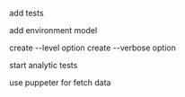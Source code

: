 add tests

add environment model

create --level option
create --verbose option

start analytic tests

use puppeter for fetch data
